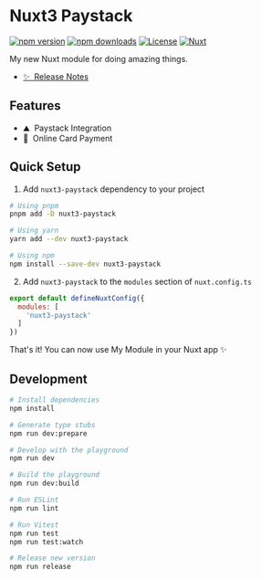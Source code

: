 <!--
- Name: Nuxt3 Paystack
- Package name: nuxt3-paystack
- Description: Paystack gateway implementation in Nuxt3
-->

# Nuxt3 Paystack

[![npm version][npm-version-src]][npm-version-href]
[![npm downloads][npm-downloads-src]][npm-downloads-href]
[![License][license-src]][license-href]
[![Nuxt][nuxt-src]][nuxt-href]

My new Nuxt module for doing amazing things.

- [✨ &nbsp;Release Notes](/CHANGELOG.md)
<!-- - [🏀 Online playground](https://stackblitz.com/github/your-org/nuxt3-paystack?file=playground%2Fapp.vue) -->
<!-- - [📖 &nbsp;Documentation](https://modules.ceeless.com/nuxt3-paystack) -->

## Features

<!-- Highlight some of the features your module provide here -->
- ⛰ &nbsp;Paystack Integration
- 🚠 &nbsp;Online Card Payment

## Quick Setup

1. Add `nuxt3-paystack` dependency to your project

```bash
# Using pnpm
pnpm add -D nuxt3-paystack

# Using yarn
yarn add --dev nuxt3-paystack

# Using npm
npm install --save-dev nuxt3-paystack
```

2. Add `nuxt3-paystack` to the `modules` section of `nuxt.config.ts`

```js
export default defineNuxtConfig({
  modules: [
    'nuxt3-paystack'
  ]
})
```

That's it! You can now use My Module in your Nuxt app ✨

## Development

```bash
# Install dependencies
npm install

# Generate type stubs
npm run dev:prepare

# Develop with the playground
npm run dev

# Build the playground
npm run dev:build

# Run ESLint
npm run lint

# Run Vitest
npm run test
npm run test:watch

# Release new version
npm run release
```

<!-- Badges -->
[npm-version-src]: https://img.shields.io/npm/v/nuxt3-paystack/latest.svg?style=flat&colorA=18181B&colorB=28CF8D
[npm-version-href]: https://npmjs.com/package/nuxt3-paystack

[npm-downloads-src]: https://img.shields.io/npm/dm/nuxt3-paystack.svg?style=flat&colorA=18181B&colorB=28CF8D
[npm-downloads-href]: https://npmjs.com/package/nuxt3-paystack

[license-src]: https://img.shields.io/npm/l/nuxt3-paystack.svg?style=flat&colorA=18181B&colorB=28CF8D
[license-href]: https://npmjs.com/package/nuxt3-paystack

[nuxt-src]: https://img.shields.io/badge/Nuxt-18181B?logo=nuxt.js
[nuxt-href]: https://nuxt.com
